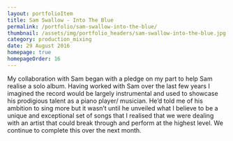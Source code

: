```yaml
---
layout: portfolioItem
title: Sam Swallow - Into The Blue
permalink: /portfolio/sam-swallow-into-the-blue/
thumbnail: /assets/img/portfolio_headers/sam-swallow-into-the-blue.jpg
category: production_mixing
date: 29 August 2016
homepage: true
homepageOrder: 16
---
```


My collaboration with Sam began with a pledge on my part to help Sam realise a solo album. Having worked with Sam over the last few years I imagined the record would be largely instrumental and used to showcase his prodigious talent as a piano player/ musician. He’d told me of his ambition to sing more but it wasn’t until he unveiled what I believe to be a unique and exceptional set of songs that I realised that we were dealing with an artist that could break through and perform at the highest level. We continue to complete this over the next month.